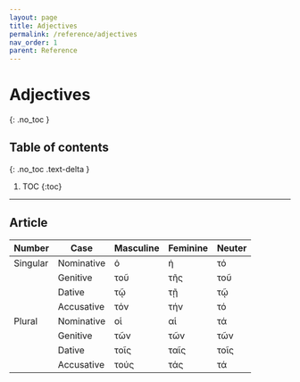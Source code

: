 ```yaml
---
layout: page
title: Adjectives
permalink: /reference/adjectives
nav_order: 1
parent: Reference
---
```


# Adjectives
{: .no_toc }

## Table of contents
{: .no_toc .text-delta }

1. TOC
{:toc}

***

## Article

<table>
  <thead>
    <tr>
      <th>Number</th>
      <th>Case</th>
      <th>Masculine</th>
      <th>Feminine</th>
      <th>Neuter</th>
    </tr>
  </thead>
  <tbody>
    <tr>
      <td style="border-bottom: 0;">Singular</td>
      <td>Nominative</td>
      <td>ὁ</td>
      <td>ἡ</td>
      <td>τό</td>
    </tr>
    <tr>
      <td style="border-bottom: 0;"></td>
      <td>Genitive</td>
      <td>τοῦ</td>
      <td>τῆς</td>
      <td>τοῦ</td>
    </tr>
    <tr>
      <td style="border-bottom: 0;"></td>
      <td>Dative</td>
      <td>τῷ</td>
      <td>τῇ</td>
      <td>τῷ</td>
    </tr>
    <tr>
      <td></td>
      <td>Accusative</td>
      <td>τόν</td>
      <td>τήν</td>
      <td>τό</td>
    </tr>
    <tr>
      <td style="border-bottom: 0;">Plural</td>
      <td>Nominative</td>
      <td>οἱ</td>
      <td>αἱ</td>
      <td>τά</td>
    </tr>
    <tr>
      <td style="border-bottom: 0;"></td>
      <td>Genitive</td>
      <td>τῶν</td>
      <td>τῶν</td>
      <td>τῶν</td>
    </tr>
    <tr>
      <td style="border-bottom: 0;"></td>
      <td>Dative</td>
      <td>τοῖς</td>
      <td>ταῖς</td>
      <td>τοῖς</td>
    </tr>
    <tr>
      <td></td>
      <td>Accusative</td>
      <td>τούς</td>
      <td>τάς</td>
      <td>τά</td>
    </tr>
  </tbody>
</table>
